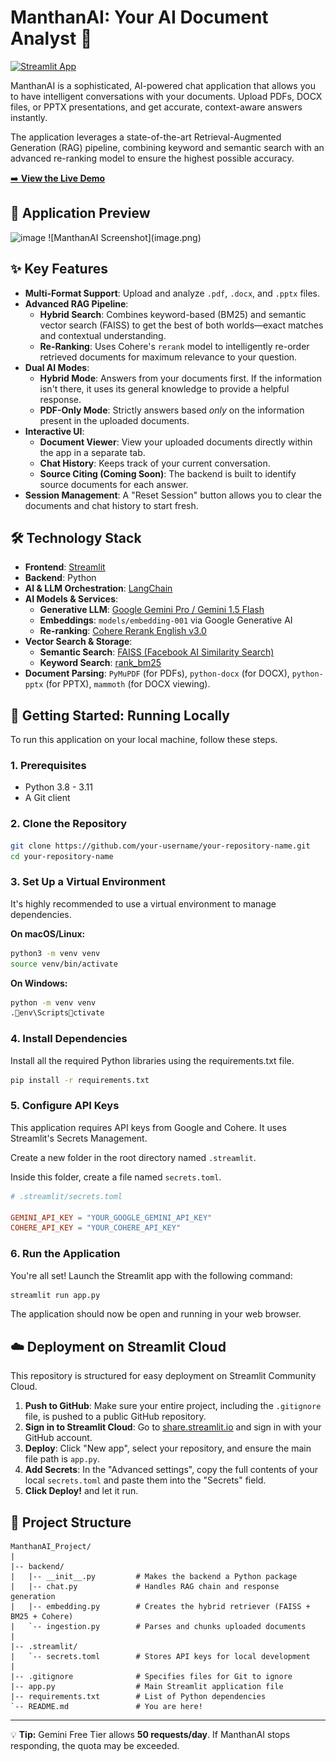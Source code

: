 # ManthanAI: Your AI Document Analyst 🤖 

[![Streamlit App](https://static.streamlit.io/badges/streamlit_badge_black_white.svg)](https://manthan-ai.streamlit.app/) 

ManthanAI is a sophisticated, AI-powered chat application that allows you to have intelligent conversations with your documents. Upload PDFs, DOCX files, or PPTX presentations, and get accurate, context-aware answers instantly.

The application leverages a state-of-the-art Retrieval-Augmented Generation (RAG) pipeline, combining keyword and semantic search with an advanced re-ranking model to ensure the highest possible accuracy.

[➡️ **View the Live Demo**](https://manthan-ai.streamlit.app/) 

## 📸 Application Preview

<img width="1919" height="977" alt="image" src="https://github.com/user-attachments/assets/751d9a30-f1fd-4171-b28b-723e6dc5fc2b" />
![ManthanAI Screenshot](image.png)


## ✨ Key Features

*   **Multi-Format Support**: Upload and analyze `.pdf`, `.docx`, and `.pptx` files.
*   **Advanced RAG Pipeline**:
    *   **Hybrid Search**: Combines keyword-based (BM25) and semantic vector search (FAISS) to get the best of both worlds—exact matches and contextual understanding.
    *   **Re-Ranking**: Uses Cohere's `rerank` model to intelligently re-order retrieved documents for maximum relevance to your question.
*   **Dual AI Modes**:
    *   **Hybrid Mode**: Answers from your documents first. If the information isn't there, it uses its general knowledge to provide a helpful response.
    *   **PDF-Only Mode**: Strictly answers based *only* on the information present in the uploaded documents.
*   **Interactive UI**:
    *   **Document Viewer**: View your uploaded documents directly within the app in a separate tab.
    *   **Chat History**: Keeps track of your current conversation.
    *   **Source Citing (Coming Soon)**: The backend is built to identify source documents for each answer.
*   **Session Management**: A "Reset Session" button allows you to clear the documents and chat history to start fresh.

## 🛠️ Technology Stack

*   **Frontend**: [Streamlit](https://streamlit.io/)
*   **Backend**: Python
*   **AI & LLM Orchestration**: [LangChain](https://www.langchain.com/)
*   **AI Models & Services**:
    *   **Generative LLM**: [Google Gemini Pro / Gemini 1.5 Flash](https://ai.google.dev/)
    *   **Embeddings**: `models/embedding-001` via Google Generative AI
    *   **Re-ranking**: [Cohere Rerank English v3.0](https://cohere.com/)
*   **Vector Search & Storage**:
    *   **Semantic Search**: [FAISS (Facebook AI Similarity Search)](https://github.com/facebookresearch/faiss)
    *   **Keyword Search**: [rank_bm25](https://pypi.org/project/rank-bm25/)
*   **Document Parsing**: `PyMuPDF` (for PDFs), `python-docx` (for DOCX), `python-pptx` (for PPTX), `mammoth` (for DOCX viewing).

## 🚀 Getting Started: Running Locally

To run this application on your local machine, follow these steps.

### 1. Prerequisites

*   Python 3.8 - 3.11
*   A Git client

### 2. Clone the Repository

```bash
git clone https://github.com/your-username/your-repository-name.git
cd your-repository-name
```

### 3. Set Up a Virtual Environment

It's highly recommended to use a virtual environment to manage dependencies.

**On macOS/Linux:**
```bash
python3 -m venv venv
source venv/bin/activate
```

**On Windows:**
```bash
python -m venv venv
.env\Scriptsctivate
```

### 4. Install Dependencies

Install all the required Python libraries using the requirements.txt file.

```bash
pip install -r requirements.txt
```

### 5. Configure API Keys

This application requires API keys from Google and Cohere. It uses Streamlit's Secrets Management.

Create a new folder in the root directory named `.streamlit`.

Inside this folder, create a file named `secrets.toml`.

```toml
# .streamlit/secrets.toml

GEMINI_API_KEY = "YOUR_GOOGLE_GEMINI_API_KEY"
COHERE_API_KEY = "YOUR_COHERE_API_KEY"
```

### 6. Run the Application

You're all set! Launch the Streamlit app with the following command:

```bash
streamlit run app.py
```

The application should now be open and running in your web browser.

## ☁️ Deployment on Streamlit Cloud

This repository is structured for easy deployment on Streamlit Community Cloud.

1. **Push to GitHub**: Make sure your entire project, including the `.gitignore` file, is pushed to a public GitHub repository.
2. **Sign in to Streamlit Cloud**: Go to [share.streamlit.io](https://share.streamlit.io) and sign in with your GitHub account.
3. **Deploy**: Click "New app", select your repository, and ensure the main file path is `app.py`.
4. **Add Secrets**: In the "Advanced settings", copy the full contents of your local `secrets.toml` and paste them into the "Secrets" field.
5. **Click Deploy!** and let it run.

## 📂 Project Structure

```
ManthanAI_Project/
|
|-- backend/
|   |-- __init__.py         # Makes the backend a Python package
|   |-- chat.py             # Handles RAG chain and response generation
|   |-- embedding.py        # Creates the hybrid retriever (FAISS + BM25 + Cohere)
|   `-- ingestion.py        # Parses and chunks uploaded documents
|
|-- .streamlit/
|   `-- secrets.toml        # Stores API keys for local development
|
|-- .gitignore              # Specifies files for Git to ignore
|-- app.py                  # Main Streamlit application file
|-- requirements.txt        # List of Python dependencies
`-- README.md               # You are here!
```

---

💡 **Tip:** Gemini Free Tier allows **50 requests/day**. If ManthanAI stops responding, the quota may be exceeded.
